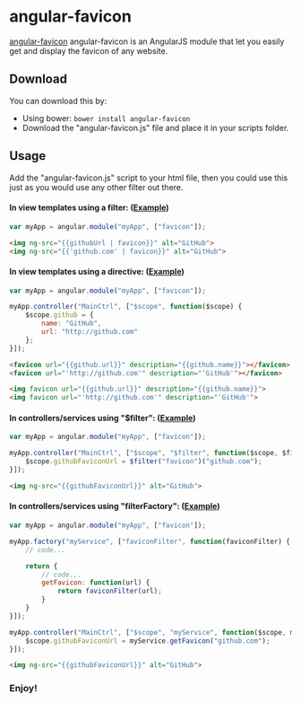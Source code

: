 # angular-favicon

[angular-favicon](http://AdirAmsalem.github.io/angular-favicon) angular-favicon is an AngularJS module that let you easily get and display the favicon of any website.

## Download

You can download this by:

* Using bower: `bower install angular-favicon`
* Download the "angular-favicon.js" file and place it in your scripts folder.

## Usage

Add the "angular-favicon.js" script to your html file, then you could use this just as you would use any other filter out there.

#### In view templates using a filter: ([Example](http://AdirAmsalem.github.io/angular-favicon/examples/view-template-filter.html))
````js
var myApp = angular.module("myApp", ["favicon"]);
````
````html
<img ng-src="{{githubUrl | favicon}}" alt="GitHub">
<img ng-src="{{'github.com' | favicon}}" alt="GitHub">
````

#### In view templates using a directive: ([Example](http://AdirAmsalem.github.io/angular-favicon/examples/view-template-directive.html))
````js
var myApp = angular.module("myApp", ["favicon"]);

myApp.controller("MainCtrl", ["$scope", function($scope) {
	$scope.github = {
		name: "GitHub",
		url: "http://github.com"
	};
}]);
````
````html
<favicon url="{{github.url}}" description="{{github.name}}"></favicon>
<favicon url="'http://github.com'" description="'GitHub'"></favicon>

<img favicon url="{{github.url}}" description="{{github.name}}">
<img favicon url="'http://github.com'" description="'GitHub'">
````

#### In controllers/services using "$filter": ([Example](http://AdirAmsalem.github.io/angular-favicon/examples/filter.html))
````js
var myApp = angular.module("myApp", ["favicon"]);

myApp.controller("MainCtrl", ["$scope", "$filter", function($scope, $filter) {
	$scope.githubFaviconUrl = $filter("favicon")("github.com");
}]);
````
````html
<img ng-src="{{githubFaviconUrl}}" alt="GitHub">
````

#### In controllers/services using "filterFactory": ([Example](http://AdirAmsalem.github.io/angular-favicon/examples/filter-factory.html))

````js
var myApp = angular.module("myApp", ["favicon"]);

myApp.factory("myService", ["faviconFilter", function(faviconFilter) {
	// code...

	return {
		// code...
		getFavicon: function(url) {
			return faviconFilter(url);
		}
	}
}]);

myApp.controller("MainCtrl", ["$scope", "myService", function($scope, myService) {
	$scope.githubFaviconUrl = myService.getFavicon("github.com");
}]);
````
````html
<img ng-src="{{githubFaviconUrl}}" alt="GitHub">
````

### Enjoy!